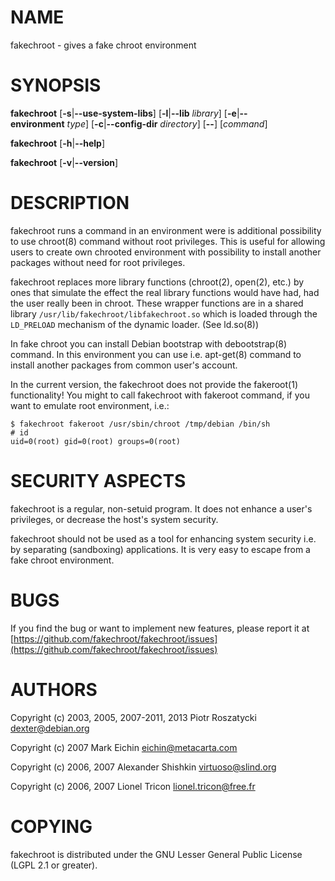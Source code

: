 # NAME

fakechroot - gives a fake chroot environment

# SYNOPSIS

__fakechroot__
\[__\-s__|__\--use-system-libs__\]
\[__\-l__|__\--lib__&nbsp;_library_\]
\[__\-e__|__\--environment__&nbsp;_type_\]
\[__\-c__|__\--config-dir__&nbsp;_directory_\]
\[__\--__\]
\[_command_\]

__fakechroot__
\[__\-h__|__\--help__\]

__fakechroot__
\[__\-v__|__\--version__\]

# DESCRIPTION

fakechroot runs a command in an environment were is additional possibility to
use chroot(8) command without root privileges.  This is useful for allowing
users to create own chrooted environment with possibility to install another
packages without need for root privileges.

fakechroot replaces more library functions (chroot(2), open(2), etc.) by ones
that simulate the effect the real library functions would have had, had the
user really been in chroot.  These wrapper functions are in a shared library
`/usr/lib/fakechroot/libfakechroot.so` which is loaded through the
`LD_PRELOAD` mechanism of the dynamic loader.  (See ld.so(8))

In fake chroot you can install Debian bootstrap with debootstrap(8)
command.  In this environment you can use i.e. apt-get(8) command to install
another packages from common user's account.

In the current version, the fakechroot does not provide the fakeroot(1)
functionality! You might to call fakechroot with fakeroot command, if you
want to emulate root environment, i.e.:

    $ fakechroot fakeroot /usr/sbin/chroot /tmp/debian /bin/sh
    # id
    uid=0(root) gid=0(root) groups=0(root)

# SECURITY ASPECTS

fakechroot is a regular, non-setuid program.  It does not enhance a user's
privileges, or decrease the host's system security.

fakechroot should not be used as a tool for enhancing system security i.e. by
separating (sandboxing) applications.  It is very easy to escape from a fake
chroot environment.

# BUGS

If you find the bug or want to implement new features, please report it at
[https://github.com/fakechroot/fakechroot/issues](https://github.com/fakechroot/fakechroot/issues)

# AUTHORS

Copyright (c) 2003, 2005, 2007-2011, 2013 Piotr Roszatycki <dexter@debian.org>

Copyright (c) 2007 Mark Eichin <eichin@metacarta.com>

Copyright (c) 2006, 2007 Alexander Shishkin <virtuoso@slind.org>

Copyright (c) 2006, 2007 Lionel Tricon <lionel.tricon@free.fr>

# COPYING

fakechroot is distributed under the GNU Lesser General Public License (LGPL
2.1 or greater).

